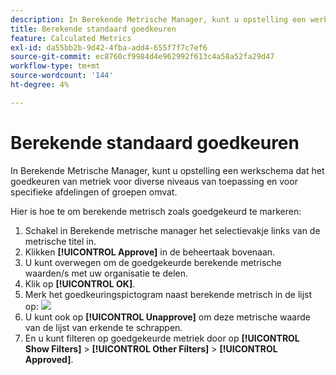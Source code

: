 ```yaml
---
description: In Berekende Metrische Manager, kunt u opstelling een werkschema dat het goedkeuren van metriek voor diverse niveaus van toepassing en voor specifieke afdelingen of groepen omvat.
title: Berekende standaard goedkeuren
feature: Calculated Metrics
exl-id: da55bb2b-9d42-4fba-add4-655f7f7c7ef6
source-git-commit: ec8760cf9984d4e962992f613c4a58a52fa29d47
workflow-type: tm+mt
source-wordcount: '144'
ht-degree: 4%

---
```


# Berekende standaard goedkeuren

In Berekende Metrische Manager, kunt u opstelling een werkschema dat het goedkeuren van metriek voor diverse niveaus van toepassing en voor specifieke afdelingen of groepen omvat.

Hier is hoe te om berekende metrisch zoals goedgekeurd te markeren:

1. Schakel in Berekende metrische manager het selectievakje links van de metrische titel in.
1. Klikken **[!UICONTROL Approve]** in de beheertaak bovenaan.
1. U kunt overwegen om de goedgekeurde berekende metrische waarden/s met uw organisatie te delen.
1. Klik op **[!UICONTROL OK]**.
1. Merk het goedkeuringspictogram naast berekende metrisch in de lijst op:  ![](https://spectrum.adobe.com/static/icons/workflow_18/Smock_CheckmarkCircle_18_N.svg)
1. U kunt ook op **[!UICONTROL Unapprove]** om deze metrische waarde van de lijst van erkende te schrappen.
1. En u kunt filteren op goedgekeurde metriek door op **[!UICONTROL Show Filters]** > **[!UICONTROL Other Filters]** > **[!UICONTROL Approved]**.
